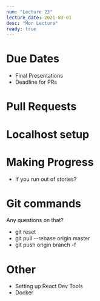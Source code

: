 ```yaml
---
num: "Lecture 23"
lecture_date: 2021-03-01
desc: "Mon Lecture"
ready: true
---
```


# Due Dates

* Final Presentations
* Deadline for PRs

# Pull Requests

# Localhost setup

# Making Progress

* If you run out of stories?

# Git commands

Any questions on that?

* git reset
* git pull --rebase origin master
* git push origin branch -f 

# Other

* Setting up React Dev Tools
* Docker
